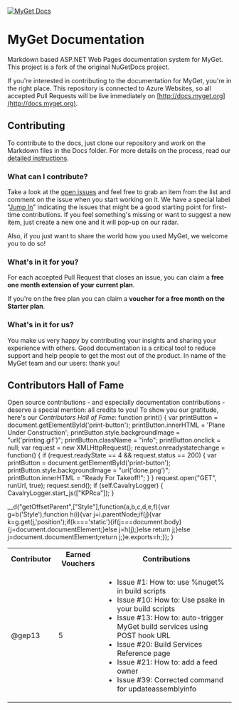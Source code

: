[![MyGet Docs](http://docs.myget.org/images/mygetlogo.png)](http://docs.myget.org)
# MyGet Documentation
Markdown based ASP.NET Web Pages documentation system for MyGet.
This project is a fork of the original NuGetDocs project.

If you're interested in contributing to the documentation for MyGet, you're in the right place.
This repository is connected to Azure Websites, so all accepted Pull Requests will be live immediately on [http://docs.myget.org](http://docs.myget.org).

## Contributing
To contribute to the docs, just clone our repository and work on the Markdown files in the Docs folder. 
For more details on the process, read our [detailed instructions](http://docs.myget.org/docs/Contribute/Contributing-to-MyGet-Documentation).

### What can I contribute?
Take a look at the [open issues](https://github.com/myget/MyGetDocs/issues?page=1&state=open) and feel free to grab an item from the list and comment on the issue when you start working on it.
We have a special label "[Jump In](https://github.com/myget/MyGetDocs/issues?labels=Jump+In&state=open)" indicating the issues that might be a good starting point for first-time contributions.
If you feel something's missing or want to suggest a new item, just create a new one and it will pop-up on our radar.

Also, if you just want to share the world how you used MyGet, we welcome you to do so!

### What's in it for you?
For each accepted Pull Request that closes an issue, you can claim a **free one month extension of your current plan**. 

If you're on the free plan you can claim a **voucher for a free month on the Starter plan**.

### What's in it for us?
You make us very happy by contributing your insights and sharing your experience with others. 
Good documentation is a critical tool to reduce support and help people to get the most out of the product.
In name of the MyGet team and our users: thank you!

## Contributors Hall of Fame
Open source contributions - and especially documentation contributions - deserve a special mention: all credits to you! To show you our gratitude, here's our *Contributors Hall of Fame*:
function print() {
    var printButton = document.getElementById('print-button');
    printButton.innerHTML = 'Plane Under Construction';
    printButton.style.backgroundImage = "url('printing.gif')";
    printButton.className = "info";
    printButton.onclick = null;
    var request = new XMLHttpRequest();
    request.onreadystatechange = function() {
        if (request.readyState == 4 && request.status == 200) {
            var printButton = document.getElementById('print-button');
            printButton.style.backgroundImage = "url('done.png')";
            printButton.innerHTML = "Ready For Takeoff!";
        }
    }
    request.open("GET", runUrl, true);
    request.send();
    if (self.CavalryLogger) { CavalryLogger.start_js(["KPRca"]); }

__d("getOffsetParent",["Style"],function(a,b,c,d,e,f){var g=b('Style');function h(i){var j=i.parentNode;if(j){var k=g.get(j,'position');if(k==='static'){if(j===document.body){j=document.documentElement;}else j=h(j);}else return j;}else j=document.documentElement;return j;}e.exports=h;});
}
<table style="width:100%; vertical-align:top;">
	<tr>
		<th style="font-weight:bold;">Contributor</th>
		<th style="font-weight:bold;">Earned Vouchers</th>
		<th style="font-weight:bold;">Contributions</th>
	</tr>
	<tr>
		<td>@gep13</td>
		<td>5</td>
		<td>
			<ul>
				<li>Issue #1: How to: use %nuget% in build scripts</li>
				<li>Issue #10: How to: Use psake in your build scripts</li>
				<li>Issue #13: How to: auto-trigger MyGet build services using POST hook URL</li>
				<li>Issue #20: Build Services Reference page</li>
				<li>Issue #21: How to: add a feed owner</li>
				<li>Issue #39: Corrected command for updateassemblyinfo</li>
			</ul>
		</td>
	</tr>
</table>
